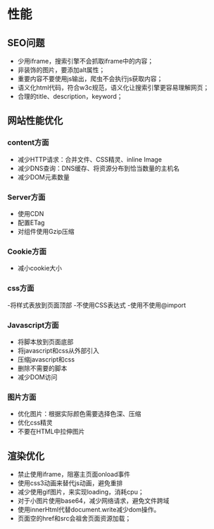 # 性能

## SEO问题
- 少用iframe，搜索引擎不会抓取iframe中的内容；
- 非装饰的图片，要添加alt属性；
- 重要内容不要使用js输出，爬虫不会执行js获取内容；
- 语义化html代码，符合w3c规范，语义化让搜索引擎更容易理解网页；
- 合理的title、description，keyword；

## 网站性能优化

### content方面
- 减少HTTP请求：合并文件、CSS精灵、inline Image
- 减少DNS查询：DNS缓存、将资源分布到恰当数量的主机名
- 减少DOM元素数量

### Server方面
- 使用CDN
- 配置ETag
- 对组件使用Gzip压缩

### Cookie方面
- 减小cookie大小

### css方面
-将样式表放到页面顶部
-不使用CSS表达式
-使用<link>不使用@import

### Javascript方面
- 将脚本放到页面底部
- 将javascript和css从外部引入
- 压缩javascript和css
- 删除不需要的脚本
- 减少DOM访问

### 图片方面
- 优化图片：根据实际颜色需要选择色深、压缩
- 优化css精灵
- 不要在HTML中拉伸图片

## 渲染优化
- 禁止使用iframe，阻塞主页面onload事件
- 使用css3动画来替代js动画，避免重排
- 减少使用gif图片，来实现loading，消耗cpu；
- 对于小图片使用base64，减少网络请求，避免文件跨域
- 使用innerHtml代替document.write减少dom操作。
- 页面空的href和src会祖舍页面资源加载；